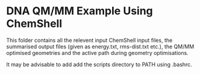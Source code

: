 # DNA QM/MM Example Using ChemShell

This folder contains all the relevent input ChemShell input files, the summarised output files (given as energy.txt, rms-dist.txt etc.), the QM/MM optimised geometries and the active path during geometry optimisations.</p>
It may be advisable to add add the scripts directory to PATH using .bashrc.</p>




